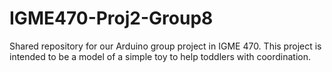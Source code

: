 # IGME470-Proj2-Group8
Shared repository for our Arduino group project in IGME 470. This project is intended to be a model of a simple toy to help toddlers with coordination.
